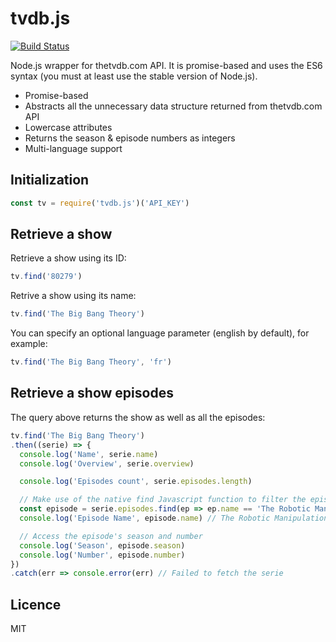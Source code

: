 # tvdb.js

[![Build Status](https://travis-ci.org/saidM/tvdb.js.svg?branch=master)](https://travis-ci.org/saidM/tvdb.js)

Node.js wrapper for thetvdb.com API. It is promise-based and uses the ES6 syntax (you must at least use the stable version of Node.js).

- Promise-based
- Abstracts all the unnecessary data structure returned from thetvdb.com API
- Lowercase attributes
- Returns the season & episode numbers as integers
- Multi-language support

## Initialization

```javascript
const tv = require('tvdb.js')('API_KEY')
```

## Retrieve a show

Retrieve a show using its ID:

```javascript
tv.find('80279')
```

Retrive a show using its name:

```javascript
tv.find('The Big Bang Theory')
```

You can specify an optional language parameter (english by default), for example:

```javascript
tv.find('The Big Bang Theory', 'fr')
```

## Retrieve a show episodes

The query above returns the show as well as all the episodes:

```javascript
tv.find('The Big Bang Theory')
.then((serie) => {
  console.log('Name', serie.name)
  console.log('Overview', serie.overview)

  console.log('Episodes count', serie.episodes.length)

  // Make use of the native find Javascript function to filter the episodes
  const episode = serie.episodes.find(ep => ep.name == 'The Robotic Manipulation')
  console.log('Episode Name', episode.name) // The Robotic Manipulation

  // Access the episode's season and number
  console.log('Season', episode.season)
  console.log('Number', episode.number)
})
.catch(err => console.error(err) // Failed to fetch the serie
```
## Licence

MIT

    




  
